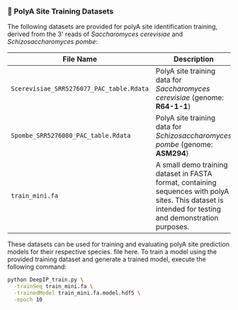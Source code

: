 ### 📁 PolyA Site Training Datasets

The following datasets are provided for polyA site identification training, derived from the 3' reads of *Saccharomyces cerevisiae* and *Schizosaccharomyces pombe*:

| File Name                            | Description                                                                 |
|--------------------------------------|-----------------------------------------------------------------------------|
| `Scerevisiae_SRR5276077_PAC_table.Rdata` | PolyA site training data for *Saccharomyces cerevisiae* (genome: **R64-1-1**) |
| `Spombe_SRR5276080_PAC_table.Rdata`   | PolyA site training data for *Schizosaccharomyces pombe* (genome: **ASM294**) |
| `train_mini.fa`  | A small demo training dataset in FASTA format, containing sequences with polyA sites. This dataset is intended for testing and demonstration purposes. |

These datasets can be used for training and evaluating polyA site prediction models for their respective species.
file here. To train a model using the provided training dataset and generate a trained model, execute the following command:
```bash
python DeepIP_train.py \
  -trainSeq train_mini.fa \
  -trainedModel train_mini.fa.model.hdf5 \
  -epoch 10
```

